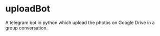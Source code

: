 # uploadBot
A telegram bot in python which upload the photos on Google Drive in a group conversation.
